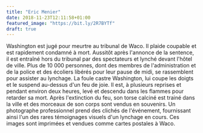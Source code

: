 ```yaml
---
title: "Eric Menier"
date: 2018-11-23T12:11:58+01:00
featured_image: "https://bit.ly/2R7BYTf"
draft: true
---
```


Washington est jugé pour meurtre au tribunal de Waco. Il plaide coupable et est rapidement condamné à mort. Aussitôt après l'annonce de la sentence, il est entraîné hors du tribunal par des spectateurs et lynché devant l'hôtel de ville. Plus de 10 000 personnes, dont des membres de l'administration et de la police et des écoliers libérés pour leur pause de midi, se rassemblent pour assister au lynchage. La foule castre Washington, lui coupe les doigts et le suspend au-dessus d'un feu de joie. Il est, à plusieurs reprises et pendant environ deux heures, levé et descendu dans les flammes pour retarder sa mort. Après l'extinction du feu, son torse calciné est trainé dans la ville et des morceaux de son corps sont vendus en souvenirs. Un photographe professionnel prend des clichés de l'événement, fournissant ainsi l'un des rares témoignages visuels d'un lynchage en cours. Ces images sont imprimées et vendues comme cartes postales à Waco.